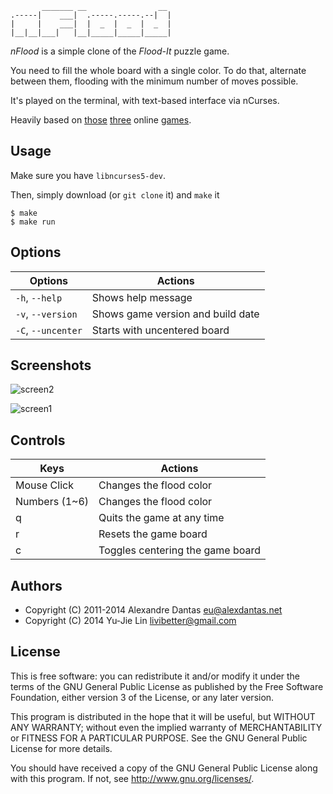            _______ __                __
    .-----|    ___|  .-----.-----.--|  |
    |     |    ___|  |  _  |  _  |  _  |
    |__|__|___|   |__|_____|_____|_____|

*nFlood* is a simple clone of the *Flood-It* puzzle game.

You need to fill the whole board with a single color.
To do that, alternate between them, flooding with the
minimum number of moves possible.

It's played on the terminal, with text-based interface
via nCurses.

Heavily based on [those](http://unixpapa.com/floodit/) [three](http://floodit.appspot.com) online [games](http://cdn.labpixies.com/campaigns/flood/flood.html).

## Usage

Make sure you have `libncurses5-dev`.

Then, simply download (or `git clone` it) and `make` it

    $ make
    $ make run

## Options

| Options | Actions |
| ------- | ------- |
| `-h`, `--help`     | Shows help message |
| `-v`, `--version`  | Shows game version and build date |
| `-C`, `--uncenter` | Starts with uncentered board |

## Screenshots

![screen2](http://alexdantas.net/projects/nflood/images/game02.png)

![screen1](http://alexdantas.net/projects/nflood/images/game01.png)

## Controls

| Keys          | Actions |
| ------------- | ------- |
| Mouse Click   | Changes the flood color |
| Numbers (1~6) | Changes the flood color |
| q             | Quits the game at any time |
| r             | Resets the game board |
| c             | Toggles centering the game board |

## Authors

* Copyright (C) 2011-2014  Alexandre Dantas <eu@alexdantas.net>
* Copyright (C) 2014 Yu-Jie Lin <livibetter@gmail.com>

## License

 This is free software: you can redistribute it and/or modify
 it under the terms of the GNU General Public License as published by
 the Free Software Foundation, either version 3 of the License, or
 any later version.

 This program is distributed in the hope that it will be useful,
 but WITHOUT ANY WARRANTY; without even the implied warranty of
 MERCHANTABILITY or FITNESS FOR A PARTICULAR PURPOSE.  See the
 GNU General Public License for more details.

 You should have received a copy of the GNU General Public License
 along with this program.  If not, see <http://www.gnu.org/licenses/>.

